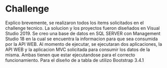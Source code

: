 # Challenge

Explico brevemente, se realizaron todos los items solicitados en el challenge tecnico.
La solucion y los proyectos fueron diseñados en Visual Studio 2019.
Se creo una base de datos en SQL SERVER con Management Studio 18 en la cual se encuentra la informacion para que sea consumida por la API WEB.
Al momento de ejecutar, se ejecutaran dos aplicaciones, la API WEB y la aplicacion MVC solicitada para consumir los datos de la misma. 
Ambas tienen que estar ejecutandose para el correcto funcionamiento.
Para el diseño de a tabla de utilizo Bootstrap 3.4.1
